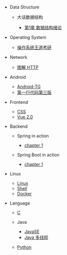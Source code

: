 [comment]: <> (- Computer Organization)
- Data Structure
  
  - 大话数据结构
    
    - [第1章 数据结构绪论](CSBasic/数据结构/大话数据结构/第1章数据结构绪论.md) 
  
- Operating System

  - [操作系统王道考研](CSBasic/操作系统/操作系统王道考研.md)

- Network

  - [图解 HTTP ](CSBasic/计算机网络/图解HTTP.md)

[comment]: <> (- Math)

[comment]: <> (- English)



- Android

  - [Android-TG](Android/Android-tg.md)
  - [第一行代码第三版](Android/第一行代码第三版笔记.md)

- Frontend

  - [CSS](frontend/CSS.md)
  - [Vue 2.0](frontend/Vue2.0.md)

- Backend

  - Spring in action

    - [chapter 1](backend/SpringInAction/chapter1.md)

  - Spring Boot in action

    - [chapter 1](backend/SpringBootInAction/chapter1.md)

- Linux

  - [Linux](Linux/linux.md)
  - [Shell](Linux/shell.md)
  - [Docker](Linux/docker.md)

- Language

  - [C](language/C/C.md)

  - Java
    - [JavaSE](language/Java/JavaSE.md)
    - [Java 多线程](language/Java/Java多线程.md)
  - [Python](language/Python/Python.md)